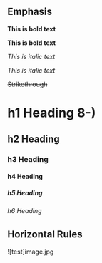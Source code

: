 ## Emphasis

**This is bold text**

__This is bold text__

*This is  italic text*

_This is italic text_

~~Strikethrough~~

# h1 Heading 8-)
## h2 Heading
### h3 Heading
#### h4 Heading
##### h5 Heading
###### h6 Heading


## Horizontal Rules
![test]image.jpg
